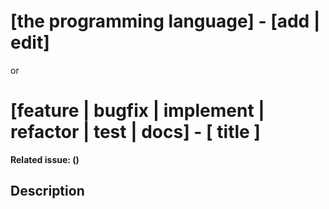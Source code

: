 # [the programming language] - [add | edit]
or
# [feature | bugfix | implement | refactor | test | docs] - [ title ]

**Related issue: ()**

## Description
